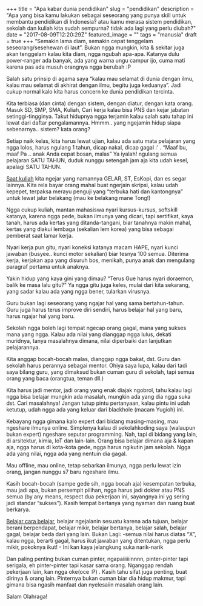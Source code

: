 +++
title = "Apa kabar dunia pendidikan"
slug = "pendidikan"
description = "Apa yang bisa kamu lakukan sebagai seseorang yang punya skill untuk membantu pendidikan di Indonesia? atau kamu merasa sistem pendidikan, sekolah dan kuliah kita sudah sempurna? tidak ada lagi yang perlu diubah?"
date = "2017-08-09T12:20:29Z"
featured_image = ""
tags = "manusia"
draft = true
+++ 
“Semakin lama diam, semakin cepat tenggelam seseorang/sesehewan di laut”. Bukan ngga mungkin, kita & sekitar juga akan tenggelam kalau kita diam, ngga ngubah apa-apa. Katanya dulu power-ranger ada banyak, ada yang warna ungu campur ijo, cuma mati karena pas ada musuh orangnya ngga berubah :P   

Salah satu prinsip di agama saya “kalau mau selamat di dunia dengan ilmu, kalau mau selamat di akhirat dengan ilmu, begitu juga keduanya”. Jadi cukup normal kalo kita harus concern ke dunia pendidikan tercinta.   

Kita terbiasa (dan cinta) dengan sistem, dengan diatur, dengan kata orang. Masuk SD, SMP, SMA, Kuliah, Cari kerja kalau bisa PNS dan kejar jabatan setinggi-tingginya. Takut hidupnya ngga terjamin kalau salah satu tahap ini lewat dari daftar pengalamannya. Hmmm.. yang ngejamin hidup siapa sebenarnya.. sistem? kata orang?   

Setiap naik kelas, kita harus lewat ujian, kalau ada satu mata pelajaran yang ngga lolos, harus ngulang 1 tahun, dicap nakal, dicap gagal :’ . “Maaf bu, maaf Pa .. anak Anda cepat bosan, malas” Ya iyalah! ngulang semua pelajaran SATU TAHUN, duduk nunggu setengah jam aja kita udah kesel, apalagi SATU TAHUN.   

[Saat kuliah](https://hilman.space/kuliah/) kita ngejar yang namannya GELAR, ST, EsKopi, dan es segar lainnya. Kita rela bayar orang mahal buat ngerjain skripsi, kalau udah kepepet, terpaksa merayu penguji yang “terbuka hati dan kantongnya” untuk lewat jalur belakang (mau ke belakang mane Tong!)   

Ngga cukup kuliah, mantan mahasiswa nyari kursus-kursus, softskill katanya, karena ngga pede, bukan ilmunya yang dicari, tapi sertifikat, kaya tanah, harus ada kertas yang ditanda-tangani, biar tanahnya makin mahal, kertas yang diakui lembaga (sekalian lem korea) yang bisa sebagai pemberat saat lamar kerja.   

Nyari kerja pun gitu, nyari koneksi katanya macam HAPE, nyari kunci jawaban (busyee.. kunci motor sekalian) biar tesnya 100 semua. Diterima kerja, kerjakan apa yang disuruh bos, menikah, punya anak dan mengulang paragraf pertama untuk anaknya.   

Yakin hidup yang kaya gini yang dimau? “Terus Gue harus nyari doraemon, balik ke masa lalu gitu?” Ya ngga gitu juga keles, mulai dari kita sekarang, yang sadar kalau ada yang ngga bener, tularkan virusnya.   

Guru bukan lagi seseorang yang ngajar hal yang sama bertahun-tahun. Guru juga harus terus improve diri sendiri, harus belajar hal yang baru, harus ngajar hal yang baru.   

Sekolah ngga boleh lagi tempat ngecap orang gagal, mana yang sukses mana yang ngga. Kalau ada nilai yang dianggap ngga lulus, dekati muridnya, tanya masalahnya dimana, nilai diperbaiki dan lanjutkan pelajarannya.   

Kita anggap bocah-bocah malas, dianggap ngga bakat, dst. Guru dan sekolah harus perannya sebagai mentor. Ohiya saya lupa, kalau dari tadi saya bilang guru, yang dimaksud bukan cuman guru di sekolah, tapi semua orang yang baca (orangtua, teman dll.)   

Kita harus jadi mentor, jadi orang yang enak diajak ngobrol, tahu kalau lagi ngga bisa belajar mungkin ada masalah, mungkin ada yang dia ngga suka dst. Cari masalahnya! Jangan tutup pintu pertanyaan, kalau pintu ini udah ketutup, udah ngga ada yang keluar dari blackhole (macam Yugioh) ini.   

Kebayang ngga gimana kalo expert dari bidang masing-masing, mau ngeshare ilmunya online. Simplenya kalau di sekolahkoding saya (walaupun bukan expert) ngeshare seputar programming. Nah, tapi di bidang yang lain, di arsitektur, kimia, IoT dan lain-lain. Orang bisa belajar dimana aja & kapan aja, ngga harus di kota-kota gede, ngga harus ngikutin jam sekolah. Ngga ada yang nilai, ngga ada yang nentuin dia gagal.   

Mau offline, mau online, tetap sebarkan ilmunya, ngga perlu lewat izin orang, jangan nunggu s7 baru ngeshare ilmu.   

Kasih bocah-bocah (sampe gede sih, ngga bocah aja) kesempatan terbuka, mau jadi apa, bukan persempit pilihan, ngga harus jadi dokter atau PNS semua (by any means, respect dua pekerjaan ini, sayangnya ini yg sering jadi standar “sukses”). Kasih tempat bertanya yang nyaman dan ruang buat berkarya.   

[Belajar cara belajar](https://hilman.space/belajar/), belajar ngejalanin sesuatu karena ada tujuan, belajar berani berpendapat, belajar mikir, belajar bertanya, belajar salah, belajar gagal, belajar beda dari yang lain. Bukan Lagi: -semua nilai harus diatas “X”, kalau ngga, berarti gagal, harus ikut jawaban yang ditentukan, ngga perlu mikir, pokoknya ikut! - Ini kan kaya jelangkung suka narik-narik   

Dan paling penting bukan cuman pinter, ngapaiiiiiinnnn, pinter-pinter tapi serigala, eh pinter-pinter tapi kasar sama orang. Nganggap rendah pekerjaan lain, kan ngga oke(oce :P) . Kasih tahu sifat juga penting, buat dirinya & orang lain. Pinternya bukan cuman biar dia hidup makmur, tapi gimana bisa ngasih manfaat dan nyelesaiin masalah orang lain.   

Salam Olahraga!